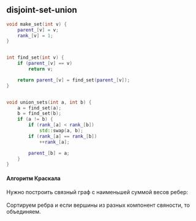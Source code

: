 ## disjoint-set-union
```cpp
void make_set(int v) {
    parent_[v] = v;
	rank_[v] = 1;
}


int find_set(int v) {
    if (parent_[v] == v)
        return v;

    return parent_[v] = find_set(parent_[v]);
}


void union_sets(int a, int b) {
    a = find_set(a);
    b = find_set(b);
    if (a != b) {
        if (rank_[a] < rank_[b])
            std::swap(a, b);
        if (rank_[a] == rank_[b])
            ++rank_[a];

        parent_[b] = a;
    }
}

```

#### Алгоритм Краскала
Нужно построить связный граф с наименьшей суммой весов ребер:  
<br> Сортируем ребра и если вершины из разных компонент свяности, то объединяем.
